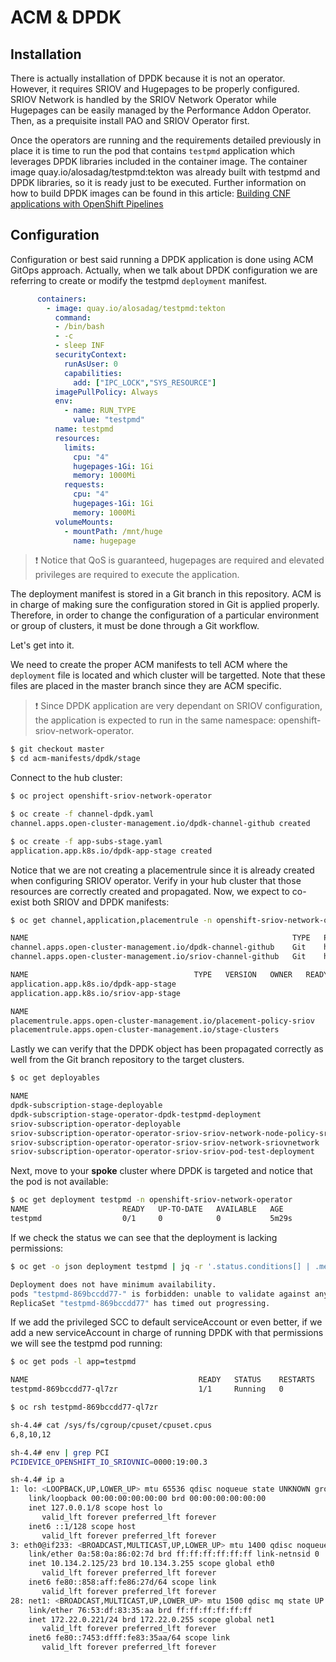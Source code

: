 # ACM & DPDK

## Installation

There is actually installation of DPDK because it is not an operator. However, it requires SRIOV and Hugepages to be properly configured. SRIOV Network is handled by the SRIOV Network Operator while Hugepages can be easily managed by the Performance Addon Operator. Then, as a prequisite install PAO and SRIOV Operator first.

Once the operators are running and the requirements detailed previously in place it is time to run the pod that contains `testpmd` application which leverages DPDK libraries included in the container image. The container image quay.io/alosadag/testpmd:tekton was already built with testpmd and DPDK libraries, so it is ready just to be executed. Further information on how to build DPDK images can be found in this article: [Building CNF applications with OpenShift Pipelines
](https://www.openshift.com/blog/building-cnf-applications-with-openshift-pipelines)

## Configuration

Configuration or best said running a DPDK application is done using ACM GitOps approach. Actually, when we talk about DPDK configuration we are referring to create or modify the testpmd `deployment` manifest.

```yaml
      containers:
        - image: quay.io/alosadag/testpmd:tekton
          command:
          - /bin/bash
          - -c
          - sleep INF
          securityContext:
            runAsUser: 0
            capabilities:
              add: ["IPC_LOCK","SYS_RESOURCE"]
          imagePullPolicy: Always
          env:
            - name: RUN_TYPE
              value: "testpmd"
          name: testpmd
          resources:
            limits:
              cpu: "4"
              hugepages-1Gi: 1Gi
              memory: 1000Mi
            requests:
              cpu: "4"
              hugepages-1Gi: 1Gi
              memory: 1000Mi
          volumeMounts:
            - mountPath: /mnt/huge
              name: hugepage
```

> :exclamation: Notice that QoS is guaranteed, hugepages are required and elevated privileges are required to execute the application.


The deployment manifest is stored in a Git branch in this repository. ACM is in charge of making sure the configuration stored in Git is applied properly. Therefore, in order to change the configuration of a particular environment or group of clusters, it must be done through a Git workflow.

Let's get into it.

We need to create the proper ACM manifests to tell ACM where the `deployment` file is located and which cluster will be targetted. Note that these files are placed in the master branch since they are ACM specific.

> :exclamation: Since DPDK application are very dependant on SRIOV configuration, the application is expected to run in the same namespace: openshift-sriov-network-operator.

```sh
$ git checkout master
$ cd acm-manifests/dpdk/stage
```
Connect to the hub cluster:

```sh
$ oc project openshift-sriov-network-operator

$ oc create -f channel-dpdk.yaml 
channel.apps.open-cluster-management.io/dpdk-channel-github created

$ oc create -f app-subs-stage.yaml 
application.app.k8s.io/dpdk-app-stage created
```

Notice that we are not creating a placementrule since it is already created when configuring SRIOV operator. Verify in your hub cluster that those resources are correctly created and propagated. Now, we expect to co-exist both SRIOV and DPDK manifests:

```sh
$ oc get channel,application,placementrule -n openshift-sriov-network-operator

NAME                                                           TYPE   PATHNAME                                       AGE
channel.apps.open-cluster-management.io/dpdk-channel-github    Git    https://github.com/alosadagrande/acm-cnf.git   107s
channel.apps.open-cluster-management.io/sriov-channel-github   Git    https://github.com/alosadagrande/acm-cnf.git   11d

NAME                                     TYPE   VERSION   OWNER   READY   AGE
application.app.k8s.io/dpdk-app-stage                                     103s
application.app.k8s.io/sriov-app-stage                                    11d

NAME                                                                   AGE   REPLICAS
placementrule.apps.open-cluster-management.io/placement-policy-sriov   81m   
placementrule.apps.open-cluster-management.io/stage-clusters           11d   
```

Lastly we can verify that the DPDK object has been propagated correctly as well from the Git branch repository to the target clusters.

```sh
$ oc get deployables 

NAME                                                                     TEMPLATE-KIND            TEMPLATE-APIVERSION                  AGE    STATUS
dpdk-subscription-stage-deployable                                       Subscription             apps.open-cluster-management.io/v1   4m6s   Propagated
dpdk-subscription-stage-operator-dpdk-testpmd-deployment                  Deployment               apps/v1                              4m6s   
sriov-subscription-operator-deployable                                                        Subscription             apps.open-cluster-management.io/v1   11d    Propagated
sriov-subscription-operator-operator-sriov-sriov-network-node-policy-sriovnetworknodepolicy   SriovNetworkNodePolicy   sriovnetwork.openshift.io/v1         11d    
sriov-subscription-operator-operator-sriov-sriov-network-sriovnetwork                         SriovNetwork             sriovnetwork.openshift.io/v1         11d    
sriov-subscription-operator-operator-sriov-sriov-pod-test-deployment                          Deployment               apps/v1                              11d   
```

Next, move to your **spoke** cluster where DPDK is targeted and notice that the pod is not available:

```sh
$ oc get deployment testpmd -n openshift-sriov-network-operator
NAME                     READY   UP-TO-DATE   AVAILABLE   AGE
testpmd                  0/1     0            0           5m29s
```
If we check the status we can see that the deployment is lacking permissions:

```sh
$ oc get -o json deployment testpmd | jq -r '.status.conditions[] | .message'

Deployment does not have minimum availability.
pods "testpmd-869bccdd77-" is forbidden: unable to validate against any security context constraint: [spec.containers[0].securityContext.runAsUser: Invalid value: 0: must be in the ranges: [1000650000, 1000659999] spec.containers[0].securityContext.capabilities.add: Invalid value: "IPC_LOCK": capability may not be added spec.containers[0].securityContext.capabilities.add: Invalid value: "SYS_RESOURCE": capability may not be added]
ReplicaSet "testpmd-869bccdd77" has timed out progressing.
```

If we add the privileged SCC to default serviceAccount or even better, if we add a new serviceAccount in charge of running DPDK with that permissions we will see the testpmd pod running:

```sh
$ oc get pods -l app=testpmd

NAME                                      READY   STATUS    RESTARTS   AGE
testpmd-869bccdd77-ql7zr                  1/1     Running   0          5m1s

$ oc rsh testpmd-869bccdd77-ql7zr 

sh-4.4# cat /sys/fs/cgroup/cpuset/cpuset.cpus
6,8,10,12

sh-4.4# env | grep PCI
PCIDEVICE_OPENSHIFT_IO_SRIOVNIC=0000:19:00.3

sh-4.4# ip a
1: lo: <LOOPBACK,UP,LOWER_UP> mtu 65536 qdisc noqueue state UNKNOWN group default qlen 1000
    link/loopback 00:00:00:00:00:00 brd 00:00:00:00:00:00
    inet 127.0.0.1/8 scope host lo
       valid_lft forever preferred_lft forever
    inet6 ::1/128 scope host 
       valid_lft forever preferred_lft forever
3: eth0@if233: <BROADCAST,MULTICAST,UP,LOWER_UP> mtu 1400 qdisc noqueue state UP group default 
    link/ether 0a:58:0a:86:02:7d brd ff:ff:ff:ff:ff:ff link-netnsid 0
    inet 10.134.2.125/23 brd 10.134.3.255 scope global eth0
       valid_lft forever preferred_lft forever
    inet6 fe80::858:aff:fe86:27d/64 scope link 
       valid_lft forever preferred_lft forever
28: net1: <BROADCAST,MULTICAST,UP,LOWER_UP> mtu 1500 qdisc mq state UP group default qlen 1000
    link/ether 76:53:df:83:35:aa brd ff:ff:ff:ff:ff:ff
    inet 172.22.0.221/24 brd 172.22.0.255 scope global net1
       valid_lft forever preferred_lft forever
    inet6 fe80::7453:dfff:fe83:35aa/64 scope link 
       valid_lft forever preferred_lft forever
```







